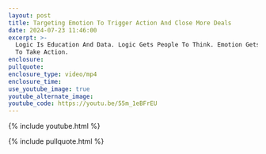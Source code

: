 ```yaml
---
layout: post
title: Targeting Emotion To Trigger Action And Close More Deals
date: 2024-07-23 11:46:00
excerpt: >-
  Logic Is Education And Data. Logic Gets People To Think. Emotion Gets People
  To Take Action.
enclosure:
pullquote:
enclosure_type: video/mp4
enclosure_time:
use_youtube_image: true
youtube_alternate_image:
youtube_code: https://youtu.be/55m_1eBFrEU
---
```

{% include youtube.html %}

{% include pullquote.html %}
